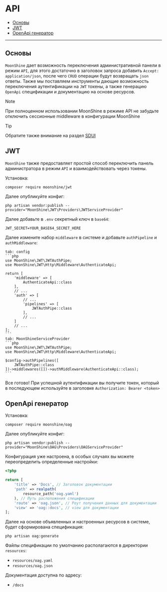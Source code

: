 # API

- [Основы](#basics)
- [JWT](#jwt)
- [OpenApi генератор](#oag)

---

<a name="basics"></a>
## Основы

`MoonShine` дает возможность переключения административной панели в режим `API`, для этого достаточно в заголовок запроса добавить `Accept: application/json`, после чего `CRUD` операции будут возвращать `json` ответы. 
Также мы поставляем инструменты дающие возможность переключения аутентификации на `JWT` токены, а также генерацию `OpenApi` спецификации и документацию на основе ресурсов.

> [!NOTE]
> При полноценном использовании MoonShine в режиме API не забудьте отключить сессионные middleware в конфигурации MoonShine

> [!TIP]
> Обратите также внимание на раздел [SDUI](/docs/{{version}}/frontend/sdui)

<a name="jwt"></a>
## JWT

`MoonShine` также предоставляет простой способ переключить панель администратора в режим `API` и взаимодействовать через токены.

Установка:

```shell
composer require moonshine/jwt
```

Далее опубликуйте конфиг:

```shell
php artisan vendor:publish --provider="MoonShine\JWT\Providers\JWTServiceProvider"
```

Далее добавьте в `.env` секретный ключ в `base64`:

```dotenv
JWT_SECRET=YOUR_BASE64_SECRET_HERE
```

Далее измените набор `middleware` в системе и добавьте `authPipeline` и `authMiddleware`:

~~~tabs
tab: config
```php
use MoonShine\JWT\JWTAuthPipe;
use MoonShine\JWT\Http\Middleware\AuthenticateApi;

return [
    'middleware' => [
        AuthenticateApi::class
    ],
    // ...
    'auth' => [
        // ...
        'pipelines' => [
            JWTAuthPipe::class
        ],
        // ...
    ]
    // ...
];
```
tab: MoonShineServiceProvider
```php
use MoonShine\JWT\JWTAuthPipe;
use MoonShine\JWT\Http\Middleware\AuthenticateApi;

$config->authPipelines([
    JWTAuthPipe::class
])->middlewares([])->authMiddleware(AuthenticateApi::class);
```
~~~

Все готово! При успешной аутентификации вы получите токен, который в последующем используйте в заголовке `Authorization: Bearer <token>`

<a name="oag"></a>
## OpenApi генератор

Установка:

```shell
composer require moonshine/oag
```

Далее опубликуйте конфиг:

```shell
php artisan vendor:publish --provider="MoonShine\OAG\Providers\OAGServiceProvider"
```

Конфигурация уже настроена, в особых случаях вы можете переопределить определенные настройки:

```php
<?php

return [
    'title' => 'Docs', // Заголовок документации
    'path' => realpath(
        resource_path('oag.yaml')
    ), // Путь расположения спецификации
    'route' => 'oag.json', // Роут получения данных для документации
    'view' => 'oag::docs', // view для документации
];
```

Далее на основе объявленных и настроенных ресурсов в системе, будет сформирована спецификация:

```shell
php artisan oag:generate
```

Файлы спецификации по умолчанию располагаются в директории `resources`:

- `resources/oag.yaml`
- `resources/oag.json`

Документация доступна по адресу:

- `/docs`

